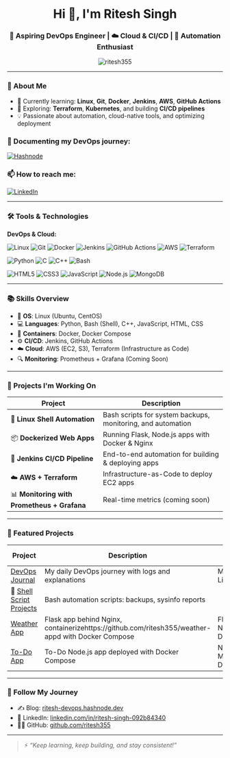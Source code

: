 <h1 align="center">Hi 👋, I'm Ritesh Singh</h1>
<h3 align="center">🚀 Aspiring DevOps Engineer | ☁️ Cloud & CI/CD | 🔁 Automation Enthusiast</h3>
<p align="center">
  <img src="https://komarev.com/ghpvc/?username=ritesh355&label=Profile%20views&color=0e75b6&style=flat" alt="ritesh355" />
</p>



---

### 🚀 About Me

- 🔭 Currently learning: **Linux**, **Git**, **Docker**, **Jenkins**, **AWS**, **GitHub Actions**
- 🌱 Exploring: **Terraform**, **Kubernetes**, and building **CI/CD pipelines**
- 💡 Passionate about automation, cloud-native tools, and optimizing deployment
  
 ### 📖 Documenting my DevOps journey:  
<a href="https://ritesh-devops.hashnode.dev" target="_blank">
  <img src="https://img.shields.io/badge/Hashnode-2962FF?style=for-the-badge&logo=hashnode&logoColor=white" alt="Hashnode" />
</a>

### 📫 How to reach me:  
<a href="https://linkedin.com/in/ritesh-singh-092b84340" target="_blank">
  <img src="https://img.shields.io/badge/LinkedIn-0A66C2?style=for-the-badge&logo=linkedin&logoColor=white" alt="LinkedIn" />
</a>


---
### 🛠️ Tools & Technologies

**DevOps & Cloud:**

![Linux](https://img.shields.io/badge/Linux-333?logo=linux&logoColor=white)
![Git](https://img.shields.io/badge/Git-F05032?logo=git&logoColor=white)
![Docker](https://img.shields.io/badge/Docker-2496ED?logo=docker&logoColor=white)
![Jenkins](https://img.shields.io/badge/Jenkins-D24939?logo=jenkins&logoColor=white)
![GitHub Actions](https://img.shields.io/badge/GitHub_Actions-2088FF?logo=githubactions&logoColor=white)
![AWS](https://img.shields.io/badge/AWS-232F3E?logo=amazonaws&logoColor=white)
![Terraform](https://img.shields.io/badge/Terraform-7B42BC?logo=terraform&logoColor=white)

![Python](https://img.shields.io/badge/Python-3776AB?logo=python&logoColor=white)
![C](https://img.shields.io/badge/C-00599C?logo=c&logoColor=white)
![C++](https://img.shields.io/badge/C++-00599C?logo=c%2B%2B&logoColor=white)
![Bash](https://img.shields.io/badge/Bash-4EAA25?logo=gnubash&logoColor=white)

![HTML5](https://img.shields.io/badge/HTML5-E34F26?logo=html5&logoColor=white)
![CSS3](https://img.shields.io/badge/CSS3-1572B6?logo=css3&logoColor=white)
![JavaScript](https://img.shields.io/badge/JavaScript-F7DF1E?logo=javascript&logoColor=black)
![Node.js](https://img.shields.io/badge/Node.js-339933?logo=nodedotjs&logoColor=white)
![MongoDB](https://img.shields.io/badge/MongoDB-47A248?logo=mongodb&logoColor=white)

---
### 📚 Skills Overview

- 🐧 **OS**: Linux (Ubuntu, CentOS)
- 💻 **Languages**: Python, Bash (Shell), C++, JavaScript, HTML, CSS
- 🐳 **Containers**: Docker, Docker Compose
- ⚙️ **CI/CD**: Jenkins, GitHub Actions
- ☁️ **Cloud**: AWS (EC2, S3), Terraform (Infrastructure as Code)
- 🔍 **Monitoring**: Prometheus + Grafana (Coming Soon)

---

### 📘 Projects I'm Working On

| Project | Description |
|--------|-------------|
| 🐧 **Linux Shell Automation** | Bash scripts for system backups, monitoring, and automation |
| 📦 **Dockerized Web Apps** | Running Flask, Node.js apps with Docker & Nginx |
| 🚀 **Jenkins CI/CD Pipeline** | End-to-end automation for building & deploying apps |
| ☁️ **AWS + Terraform** | Infrastructure-as-Code to deploy EC2 apps |
| 📊 **Monitoring with Prometheus + Grafana** | Real-time metrics (coming soon) |

---
### 📌 Featured Projects

| Project | Description | Tech Stack |
|--------|-------------|------------|
| [DevOps Journal](https://github.com/ritesh355/Devops-journal) | My daily DevOps journey with logs and explanations | Markdown, Linux, Git |
| 🐚 [Shell Script Projects](https://github.com/ritesh355/shell-script-projects) | Bash automation scripts: backups, sysinfo reports |
| [Weather App](https://github.com/ritesh355/weather-app) | Flask app behind Nginx, containerizehttps://github.com/ritesh355/weather-appd with Docker Compose | Flask, Nginx, Docker |
| [To-Do App](https://github.com/ritesh355/Dockerized-todo-app) | To-Do Node.js app deployed with Docker Compose | Node.js, MongoDB, Docker |

---


### 📢 Follow My Journey

- ✍️ Blog: [ritesh-devops.hashnode.dev](https://ritesh-devops.hashnode.dev)
- 💼 LinkedIn: [linkedin.com/in/ritesh-singh-092b84340](https://linkedin.com/in/ritesh-singh-092b84340)
- 🧑‍💻 GitHub: [github.com/ritesh355](https://github.com/ritesh355)

---

> ⚡ *“Keep learning, keep building, and stay consistent!”*
